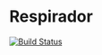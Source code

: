 # Respirador

[![Build Status](https://travis-ci.org/Respyrator/respirador.svg?branch=master)](https://travis-ci.org/Respyrator/respirador)

